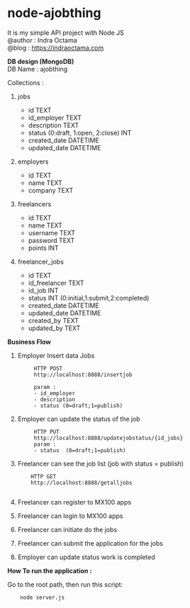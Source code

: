 # node-ajobthing
It is my simple API project with Node JS        
@author : Indra Octama      
@blog : https://indraoctama.com       

**DB design (MongoDB)**        
DB Name : ajobthing         

Collections :       
1. jobs   
   - id TEXT     
   - id_employer TEXT        
   - description   TEXT     
   - status (0:draft, 1:open, 2:close) INT      
   - created_date DATETIME      
   - updated_date DATETIME      
        
2. employers     
   - id TEXT            
   - name TEXT                        
   - company  TEXT        
      
3. freelancers
   - id TEXT     
   - name   TEXT 
   - username TEXT          
   - password TEXT         
   - points INT              
   
4. freelancer_jobs  
   - id TEXT     
   - id_freelancer TEXT  
   - id_job INT 
   - status INT (0:initial,1:submit,2:completed)
   - created_date DATETIME         
   - updated_date  DATETIME     
   - created_by TEXT
   - updated_by TEXT  
   
**Business Flow**

1. Employer Insert data Jobs 
   ```
        HTTP POST       
        http://localhost:8888/insertjob     
        
        param :
        - id_employer   
        - description       
        - status (0=draft;1=publish)        

   ```      
2. Employer can update the status of the job
   ```
        HTTP PUT        
        http://localhost:8888/updatejobstatus/{id_jobs}         
        param :
        - status  (0=draft;1=publish)         

   ``` 

3. Freelancer can see the job list (job with status = publish)
    ```
        HTTP GET 
        http://localhost:8888/getalljobs        
  
    ```     
    
4. Freelancer can register to MX100 apps        

5. Freelancer can login to MX100 apps

6. Freelancer can initiate do the jobs

7. Freelancer can submit the application for the jobs

8. Employer can update status work is completed
          

**How To run the application :**        

Go to the root path, then run this script:      
```
    node server.js

```
